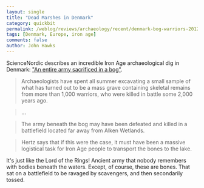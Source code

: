 ```yaml
---
layout: single 
title: "Dead Marshes in Denmark" 
category: quickbit
permalink: /weblog/reviews/archaeology/recent/denmark-bog-warriors-2012.html
tags: [Denmark, Europe, iron age] 
comments: false 
author: John Hawks 
---
```




ScienceNordic describes an incredible Iron Age archaeological dig in Denmark: <a href="http://sciencenordic.com/entire-army-sacrificed-bog">"An entire army sacrificed in a bog"</a>. 

<blockquote>Archaeologists have spent all summer excavating a small sample of what has turned out to be a mass grave containing skeletal remains from more than 1,000 warriors, who were killed in battle some 2,000 years ago.</blockquote>

<blockquote>...</blockquote>

<blockquote>The army beneath the bog may have been defeated and killed in a battlefield located far away from Alken Wetlands.</blockquote>

<blockquote>Hertz says that if this were the case, it must have been a massive logistical task for Iron Age people to transport the bones to the lake.</blockquote>

It's just like the Lord of the Rings! Ancient army that nobody remembers with bodies beneath the waters. Except, of course, these are bones. That sat on a battlefield to be ravaged by scavengers, and then secondarily tossed. 

